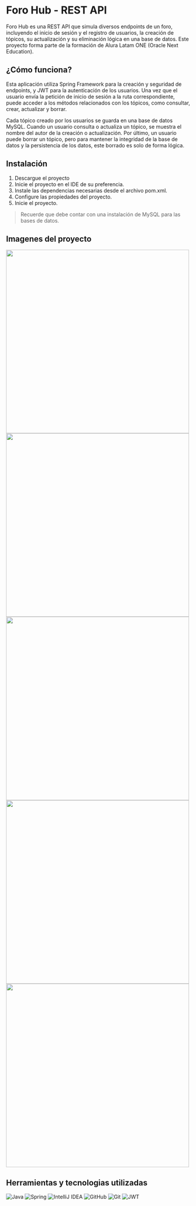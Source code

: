 # Foro Hub - REST API
Foro Hub es una REST API que simula diversos endpoints de un foro, incluyendo el inicio de sesión y el registro de usuarios, la creación de tópicos, su actualización y su eliminación lógica en una base de datos. Este proyecto forma parte de la formación de Alura Latam ONE (Oracle Next Education).

## ¿Cómo funciona?
Esta aplicación utiliza Spring Framework para la creación y seguridad de endpoints, y JWT para la autenticación de los usuarios. Una vez que el usuario envía la petición de inicio de sesión a la ruta correspondiente, puede acceder a los métodos relacionados con los tópicos, como consultar, crear, actualizar y borrar.

Cada tópico creado por los usuarios se guarda en una base de datos MySQL. Cuando un usuario consulta o actualiza un tópico, se muestra el nombre del autor de la creación o actualización. Por último, un usuario puede borrar un tópico, pero para mantener la integridad de la base de datos y la persistencia de los datos, este borrado es solo de forma lógica.

## Instalación
1. Descargue el proyecto
2. Inicie el proyecto en el IDE de su preferencia.
3. Instale las dependencias necesarias desde el archivo pom.xml.
4. Configure las propiedades del proyecto.
5. Inicie el proyecto.

> Recuerde que debe contar con una instalación de MySQL para las bases de datos.

## Imagenes del proyecto

<img width="500rem" src="https://github.com/BFBacchi/Foro_Hub_Alura/assets/117870574/761371f2-3bc1-4088-b18e-db0a1623b3c0">
<img width="500rem" src="https://github.com/BFBacchi/Foro_Hub_Alura/assets/117870574/92267aec-6072-4ea4-b955-fa6623b91611">
<img width="500rem" src="https://github.com/BFBacchi/Foro_Hub_Alura/assets/117870574/7cee92cb-4638-4013-a016-88cc85262f87">
<img width="500rem" src="https://github.com/BFBacchi/Foro_Hub_Alura/assets/117870574/f30a0e1a-6a50-48dc-bff6-9e938a932477">
<img width="500rem" src="https://github.com/BFBacchi/Foro_Hub_Alura/assets/117870574/81b88f1b-7479-4828-83ab-bab87bf9692b">


## Herramientas y tecnologias utilizadas
![Java](https://img.shields.io/badge/java-%23ED8B00.svg?style=for-the-badge&logo=openjdk&logoColor=white) ![Spring](https://img.shields.io/badge/spring-%236DB33F.svg?style=for-the-badge&logo=spring&logoColor=white) ![IntelliJ IDEA](https://img.shields.io/badge/IntelliJIDEA-000000.svg?style=for-the-badge&logo=intellij-idea&logoColor=white) ![GitHub](https://img.shields.io/badge/github-%23121011.svg?style=for-the-badge&logo=github&logoColor=white) ![Git](https://img.shields.io/badge/git-%23F05033.svg?style=for-the-badge&logo=git&logoColor=white) ![JWT](https://img.shields.io/badge/JWT-black?style=for-the-badge&logo=JSON%20web%20tokens)
